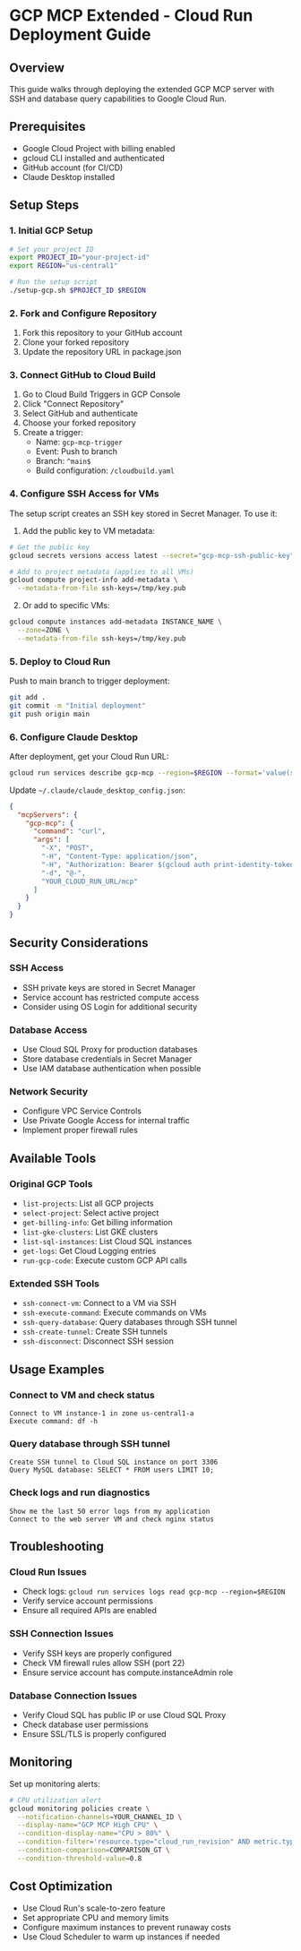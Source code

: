 # GCP MCP Extended - Cloud Run Deployment Guide

## Overview
This guide walks through deploying the extended GCP MCP server with SSH and database query capabilities to Google Cloud Run.

## Prerequisites
- Google Cloud Project with billing enabled
- gcloud CLI installed and authenticated
- GitHub account (for CI/CD)
- Claude Desktop installed

## Setup Steps

### 1. Initial GCP Setup
```bash
# Set your project ID
export PROJECT_ID="your-project-id"
export REGION="us-central1"

# Run the setup script
./setup-gcp.sh $PROJECT_ID $REGION
```

### 2. Fork and Configure Repository
1. Fork this repository to your GitHub account
2. Clone your forked repository
3. Update the repository URL in package.json

### 3. Connect GitHub to Cloud Build
1. Go to Cloud Build Triggers in GCP Console
2. Click "Connect Repository"
3. Select GitHub and authenticate
4. Choose your forked repository
5. Create a trigger:
   - Name: `gcp-mcp-trigger`
   - Event: Push to branch
   - Branch: `^main$`
   - Build configuration: `/cloudbuild.yaml`

### 4. Configure SSH Access for VMs
The setup script creates an SSH key stored in Secret Manager. To use it:

1. Add the public key to VM metadata:
```bash
# Get the public key
gcloud secrets versions access latest --secret="gcp-mcp-ssh-public-key" > /tmp/key.pub

# Add to project metadata (applies to all VMs)
gcloud compute project-info add-metadata \
  --metadata-from-file ssh-keys=/tmp/key.pub
```

2. Or add to specific VMs:
```bash
gcloud compute instances add-metadata INSTANCE_NAME \
  --zone=ZONE \
  --metadata-from-file ssh-keys=/tmp/key.pub
```

### 5. Deploy to Cloud Run
Push to main branch to trigger deployment:
```bash
git add .
git commit -m "Initial deployment"
git push origin main
```

### 6. Configure Claude Desktop

After deployment, get your Cloud Run URL:
```bash
gcloud run services describe gcp-mcp --region=$REGION --format='value(status.url)'
```

Update `~/.claude/claude_desktop_config.json`:
```json
{
  "mcpServers": {
    "gcp-mcp": {
      "command": "curl",
      "args": [
        "-X", "POST",
        "-H", "Content-Type: application/json",
        "-H", "Authorization: Bearer $(gcloud auth print-identity-token)",
        "-d", "@-",
        "YOUR_CLOUD_RUN_URL/mcp"
      ]
    }
  }
}
```

## Security Considerations

### SSH Access
- SSH private keys are stored in Secret Manager
- Service account has restricted compute access
- Consider using OS Login for additional security

### Database Access
- Use Cloud SQL Proxy for production databases
- Store database credentials in Secret Manager
- Use IAM database authentication when possible

### Network Security
- Configure VPC Service Controls
- Use Private Google Access for internal traffic
- Implement proper firewall rules

## Available Tools

### Original GCP Tools
- `list-projects`: List all GCP projects
- `select-project`: Select active project
- `get-billing-info`: Get billing information
- `list-gke-clusters`: List GKE clusters
- `list-sql-instances`: List Cloud SQL instances
- `get-logs`: Get Cloud Logging entries
- `run-gcp-code`: Execute custom GCP API calls

### Extended SSH Tools
- `ssh-connect-vm`: Connect to a VM via SSH
- `ssh-execute-command`: Execute commands on VMs
- `ssh-query-database`: Query databases through SSH tunnel
- `ssh-create-tunnel`: Create SSH tunnels
- `ssh-disconnect`: Disconnect SSH session

## Usage Examples

### Connect to VM and check status
```
Connect to VM instance-1 in zone us-central1-a
Execute command: df -h
```

### Query database through SSH tunnel
```
Create SSH tunnel to Cloud SQL instance on port 3306
Query MySQL database: SELECT * FROM users LIMIT 10;
```

### Check logs and run diagnostics
```
Show me the last 50 error logs from my application
Connect to the web server VM and check nginx status
```

## Troubleshooting

### Cloud Run Issues
- Check logs: `gcloud run services logs read gcp-mcp --region=$REGION`
- Verify service account permissions
- Ensure all required APIs are enabled

### SSH Connection Issues
- Verify SSH keys are properly configured
- Check VM firewall rules allow SSH (port 22)
- Ensure service account has compute.instanceAdmin role

### Database Connection Issues
- Verify Cloud SQL has public IP or use Cloud SQL Proxy
- Check database user permissions
- Ensure SSL/TLS is properly configured

## Monitoring

Set up monitoring alerts:
```bash
# CPU utilization alert
gcloud monitoring policies create \
  --notification-channels=YOUR_CHANNEL_ID \
  --display-name="GCP MCP High CPU" \
  --condition-display-name="CPU > 80%" \
  --condition-filter='resource.type="cloud_run_revision" AND metric.type="run.googleapis.com/container/cpu/utilizations"' \
  --condition-comparison=COMPARISON_GT \
  --condition-threshold-value=0.8
```

## Cost Optimization

- Use Cloud Run's scale-to-zero feature
- Set appropriate CPU and memory limits
- Configure maximum instances to prevent runaway costs
- Use Cloud Scheduler to warm up instances if needed